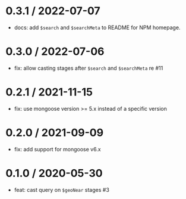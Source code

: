 0.3.1 / 2022-07-07
===================
 * docs: add `$search` and `$searchMeta` to README for NPM homepage.

0.3.0 / 2022-07-06
===================
 * fix: allow casting stages after `$search` and `$searchMeta` re #11
 
0.2.1 / 2021-11-15
===================
 * fix: use mongoose version >= 5.x instead of a specific version

0.2.0 / 2021-09-09
===================
 * fix: add support for mongoose v6.x

0.1.0 / 2020-05-30
===================
 * feat: cast query on `$geoNear` stages #3
